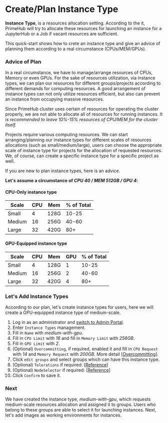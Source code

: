 # Create/Plan Instance Type

**Instance Type**, is a resources allocation setting. According to the it, PrimeHub will try to allocate these resources for launching an instance for a JupyterHub or a Job if vacant resources are sufficient.

This quick-start shows how to crete an instance type and give an advice of planning them according to a real circumstance (CPUs/MEM/GPUs).

### Advice of Plan

In a real circumstance, we have to manage/arrange resources of CPUs, Memory or even GPUs. For the sake of resources utilization, via instance types, we can plan our resources for different groups/projects according to different demands for computing resources. A good arrangement of instance types can not only utilize resources efficient, but also can prevent an instance from occupying massive resources.

Since PrimeHub cluster uses certain of resources for operating the cluster properly, we are not able to allocate all of resources for running instances. _It is recommended to leave 10%-15% resources of CPU/MEM for the cluster itself._

Projects require various computing resources. We can start arranging/planning our instance types for different scales of resources allocations (such as small/medium/large), users can choose the appropriate scale of instance type for projects for the allocation of requested resources. We, of course, can create a specific instance type for a specific project as well.

If you are new to plan instance types, here is an advice.

**Let's assume a circumstance of **_**CPU 40 / MEM 512GB / GPU 4**_**:**

#### CPU-Only instance type

| Scale  | CPU | Mem  | % of Total |
| ------ | --- | ---- | ---------- |
| Small  | 4   | 128G | 10-25      |
| Medium | 16  | 256G | 40-60      |
| Large  | 32  | 420G | 80+        |

#### GPU-Equipped instance type

| Scale  | CPU | Mem  | GPU | % of Total |
| ------ | --- | ---- | --- | ---------- |
| Small  | 4   | 128G | 1   | 10-25      |
| Medium | 16  | 256G | 2   | 40-60      |
| Large  | 32  | 420G | 4   | 80+        |

### Let's Add Instance Types

According to our plan, let's create instance types for users, here we will create a GPU-equipped instance type of medium-scale.

1. Log in as an administrator and [switch to Admin Portal](../admin-portal.md).
2. Enter `Instance Types` management.
3. Fill in `Name` with _medium-with-gpu_.
4. Fill in `CPU Limit` with _16_ and fill in `Memory Limit` with _256GB_.
5. Fill in `GPU Limit` with _2_.
6. (Optional) `Overcommitting`, if required, enabled it and fill in `CPU Request` with _14_ and `Memory Request` with _200GB_. More detail \[[Overcommitting](../instance-type-management/#overcommitting-advanced-feature)].
7. Click `edit groups` and select groups which can have this instance type.
8. (Optional) `Tolerations` if required: \[[Reference](../instance-type-management/toleration.md)]
9. (Optional) `NodeSelector` if required: \[[Reference](../instance-type-management/nodeselector.md)]
10. Click `Confirm` to save it.

### Next

We have created the instance type, _medium-with-gpu_, which requests medium-scale resources allocation and assigned it to groups. Users who belong to these groups are able to select it for launching instances. Next, let's add images as working environments for instances.
